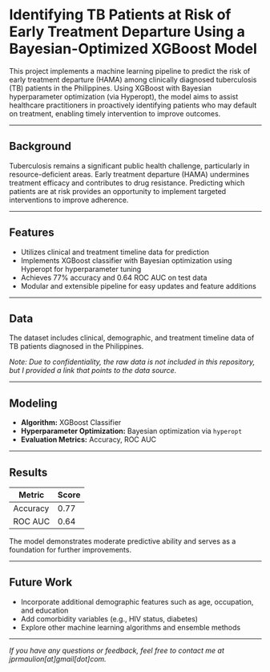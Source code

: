 # Identifying TB Patients at Risk of Early Treatment Departure Using a Bayesian-Optimized XGBoost Model

This project implements a machine learning pipeline to predict the risk of early treatment departure (HAMA) among clinically diagnosed tuberculosis (TB) patients in the Philippines. Using XGBoost with Bayesian hyperparameter optimization (via Hyperopt), the model aims to assist healthcare practitioners in proactively identifying patients who may default on treatment, enabling timely intervention to improve outcomes.

---

## Background

Tuberculosis remains a significant public health challenge, particularly in resource-deficient areas. Early treatment departure (HAMA) undermines treatment efficacy and contributes to drug resistance. Predicting which patients are at risk provides an opportunity to implement targeted interventions to improve adherence.

---

## Features

- Utilizes clinical and treatment timeline data for prediction  
- Implements XGBoost classifier with Bayesian optimization using Hyperopt for hyperparameter tuning  
- Achieves 77% accuracy and 0.64 ROC AUC on test data  
- Modular and extensible pipeline for easy updates and feature additions

---

## Data

The dataset includes clinical, demographic, and treatment timeline data of TB patients diagnosed in the Philippines. 

*Note: Due to confidentiality, the raw data is not included in this repository, but I provided a link that points to the data source.*

---

## Modeling

- **Algorithm:** XGBoost Classifier  
- **Hyperparameter Optimization:** Bayesian optimization via `hyperopt`  
- **Evaluation Metrics:** Accuracy, ROC AUC

---

## Results

| Metric    | Score   |  
|-----------|---------|  
| Accuracy  | 0.77    |  
| ROC AUC   | 0.64    |

The model demonstrates moderate predictive ability and serves as a foundation for further improvements.

---

## Future Work

- Incorporate additional demographic features such as age, occupation, and education  
- Add comorbidity variables (e.g., HIV status, diabetes)  
- Explore other machine learning algorithms and ensemble methods  


---

*If you have any questions or feedback, feel free to contact me at jprmaulion[at]gmail[dot]com.*
